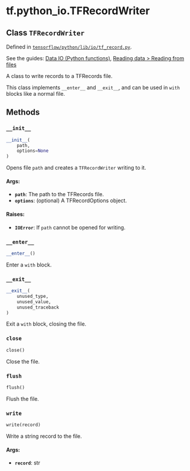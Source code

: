<div itemscope itemtype="http://developers.google.com/ReferenceObject">
<meta itemprop="name" content="tf.python_io.TFRecordWriter" />
<meta itemprop="property" content="__enter__"/>
<meta itemprop="property" content="__exit__"/>
<meta itemprop="property" content="__init__"/>
<meta itemprop="property" content="close"/>
<meta itemprop="property" content="flush"/>
<meta itemprop="property" content="write"/>
</div>

# tf.python_io.TFRecordWriter

## Class `TFRecordWriter`





Defined in [`tensorflow/python/lib/io/tf_record.py`](https://www.tensorflow.org/code/tensorflow/python/lib/io/tf_record.py).

See the guides: [Data IO (Python functions)](../../../../api_guides/python/python_io.md), [Reading data > Reading from files](../../../../api_guides/python/reading_data.md#Reading_from_files)

A class to write records to a TFRecords file.

This class implements `__enter__` and `__exit__`, and can be used
in `with` blocks like a normal file.

## Methods

<h3 id="__init__"><code>__init__</code></h3>

``` python
__init__(
    path,
    options=None
)
```

Opens file `path` and creates a `TFRecordWriter` writing to it.

#### Args:

* <b>`path`</b>: The path to the TFRecords file.
* <b>`options`</b>: (optional) A TFRecordOptions object.


#### Raises:

* <b>`IOError`</b>: If `path` cannot be opened for writing.

<h3 id="__enter__"><code>__enter__</code></h3>

``` python
__enter__()
```

Enter a `with` block.

<h3 id="__exit__"><code>__exit__</code></h3>

``` python
__exit__(
    unused_type,
    unused_value,
    unused_traceback
)
```

Exit a `with` block, closing the file.

<h3 id="close"><code>close</code></h3>

``` python
close()
```

Close the file.

<h3 id="flush"><code>flush</code></h3>

``` python
flush()
```

Flush the file.

<h3 id="write"><code>write</code></h3>

``` python
write(record)
```

Write a string record to the file.

#### Args:

* <b>`record`</b>: str



